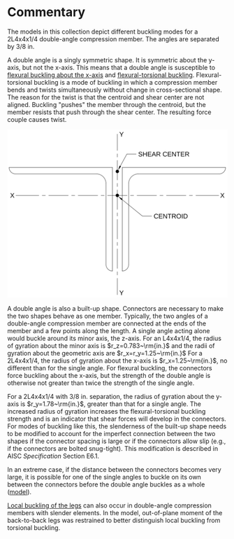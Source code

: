 # Commentary

The models in this collection depict different buckling modes for a 2L4x4x1/4
double-angle compression member. The angles are separated by 3/8 in.

A double angle is a singly symmetric shape. It is symmetric about the y-axis,
but not the x-axis. This means that a double angle is susceptible to
[flexural buckling about the x-axis](./#Flexural-buckling) and
[flexural-torsional buckling](./#Flexural-torsional-buckling).
Flexural-torsional buckling is a mode of buckling in which a compression member
bends and twists simultaneously without change in cross-sectional shape. The
reason for the twist is that the centroid and shear center are not aligned.
Buckling "pushes" the member through the centroid, but the member resists that
push through the shear center. The resulting force couple causes twist.

![Shear center of double angle, offset from centroid.](./double-angle-shear-center.svg)

A double angle is also a built-up shape. Connectors are necessary to make the
two shapes behave as one member. Typically, the two angles of a double-angle
compression member are connected at the ends of the member and a few points
along the length. A single angle acting alone would buckle around its minor
axis, the z-axis. For an L4x4x1/4, the radius of gyration about the minor axis
is $r_z=0.783~\rm{in.}$ and the radii of gyration about the geometric axis are
$r_x=r_y=1.25~\rm{in.}$ For a 2L4x4x1/4, the radius of gyration about the x-axis
is $r_x=1.25~\rm{in.}$, no different than for the single angle. For flexural
buckling, the connectors force buckling about the x-axis, but the strength of
the double angle is otherwise not greater than twice the strength of the single
angle.

For a 2L4x4x1/4 with 3/8 in. separation, the radius of gyration about the y-axis
is $r_y=1.78~\rm{in.}$, greater than that for a single angle. The increased
radius of gyration increases the flexural-torsional buckling strength and is an
indicator that shear forces will develop in the connectors. For modes of
buckling like this, the slenderness of the built-up shape needs to be modified
to account for the imperfect connection between the two shapes if the connector
spacing is large or if the connectors allow slip (e.g., if the connectors are
bolted snug-tight). This modification is described in AISC *Specification*
Section E6.1.

In an extreme case, if the distance between the connectors becomes very large,
it is possible for one of the single angles to buckle on its own between the
connectors before the double angle buckles as a whole
\([model](./#Single-angle-buckling)\).

[Local buckling of the legs](./#Local-buckling) can also occur in double-angle
compression members with slender elements. In the model, out-of-plane moment of
the back-to-back legs was restrained to better distinguish local buckling from
torsional buckling.
